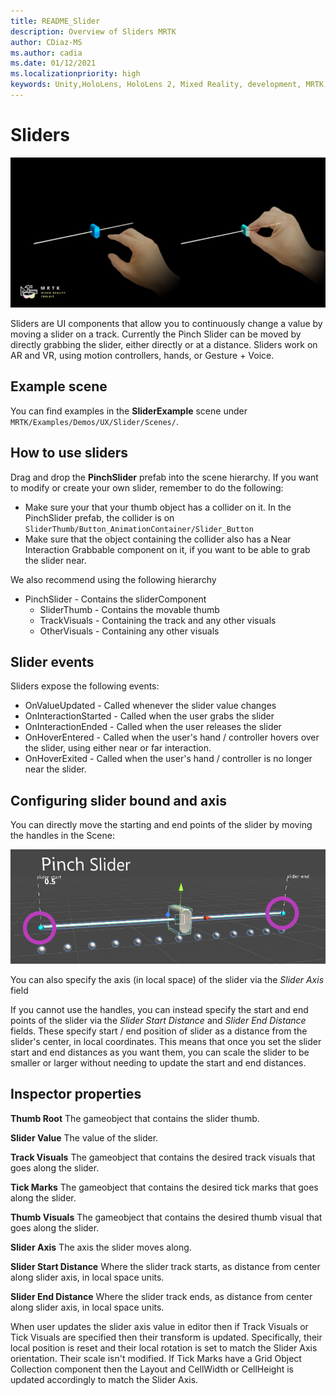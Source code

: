 ```yaml
---
title: README_Slider
description: Overview of Sliders MRTK
author: CDiaz-MS
ms.author: cadia
ms.date: 01/12/2021
ms.localizationpriority: high
keywords: Unity,HoloLens, HoloLens 2, Mixed Reality, development, MRTK, Sliders,
---
```


# Sliders

![Slider example](Images/Slider/MRTK_UX_Slider_Main.jpg)

Sliders are UI components that allow you to continuously change a value by moving a slider on a track. Currently the Pinch Slider can be moved by directly grabbing the slider, either directly or at a distance. Sliders work on AR and VR, using motion controllers, hands, or Gesture + Voice.

## Example scene

You can find examples in the **SliderExample** scene under `MRTK/Examples/Demos/UX/Slider/Scenes/`.

## How to use sliders

Drag and drop the **PinchSlider** prefab into the scene hierarchy. If you want to modify or create your own slider, remember to do the following:

- Make sure your that your thumb object has a collider on it. In the PinchSlider prefab, the collider is on `SliderThumb/Button_AnimationContainer/Slider_Button`
- Make sure that the object containing the collider also has a Near Interaction Grabbable component on it, if you want to be able to grab the slider near.

We also recommend using the following hierarchy

- PinchSlider - Contains the sliderComponent
  - SliderThumb - Contains the movable thumb
  - TrackVisuals - Containing the track and any other visuals
  - OtherVisuals - Containing any other visuals

## Slider events

Sliders expose the following events:

- OnValueUpdated - Called whenever the slider value changes
- OnInteractionStarted - Called when the user grabs the slider
- OnInteractionEnded - Called when the user releases the slider
- OnHoverEntered - Called when the user's hand / controller hovers over the slider, using either near or far interaction.
- OnHoverExited - Called when the user's hand / controller is no longer near the slider.

## Configuring slider bound and axis

You can directly move the starting and end points of the slider by moving the handles in the Scene:

![Sliders Config](Images/Sliders/MRTK_Sliders_Setup.png)

You can also specify the axis (in local space) of the slider via the _Slider Axis_ field

If you cannot use the handles, you can instead specify the start and end points of the slider via the _Slider Start Distance_ and _Slider End Distance_ fields. These specify start / end position of slider as a distance from the slider's center, in local coordinates. This means that once you set the slider start and end distances as you want them, you can scale the slider to be smaller or larger without needing to update the start and end distances.

## Inspector properties

**Thumb Root** The gameobject that contains the slider thumb.

**Slider Value** The value of the slider.

**Track Visuals** The gameobject that contains the desired track visuals that goes along the slider.

**Tick Marks** The gameobject that contains the desired tick marks that goes along the slider.

**Thumb Visuals** The gameobject that contains the desired thumb visual that goes along the slider.

**Slider Axis** The axis the slider moves along.

**Slider Start Distance** Where the slider track starts, as distance from center along slider axis, in local space units.

**Slider End Distance** Where the slider track ends, as distance from center along slider axis, in local space units.

When user updates the slider axis value in editor then if Track Visuals or Tick Visuals are specified then their transform is updated.
Specifically, their local position is reset and their local rotation is set to match the Slider Axis orientation.
Their scale isn't modified.
If Tick Marks have a Grid Object Collection component then the Layout and CellWidth or CellHeight is updated accordingly to match the Slider Axis.
